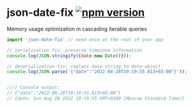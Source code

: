 # json-date-fix [![npm version](https://badge.fury.io/js/json-date-fix.svg)](https://www.npmjs.com/package/json-date-fix)
Memory usage optimization in cascading iterable queries

```js
import 'json-date-fix' // need once at the root of your app

// serialization fix: preserve timezone information
console.log(JSON.stringify({date:new Date()}));

// deserialization fix: replace date-string to date-object
console.log(JSON.parse('{"date":"2022-08-28T19:19:55.813+03:00"}'));


//// Console output:
// {"date":"2022-08-28T19:19:55.813+03:00"}
// {date: Sun Aug 28 2022 19:19:55 GMT+0300 (Moscow Standard Time)}
```
